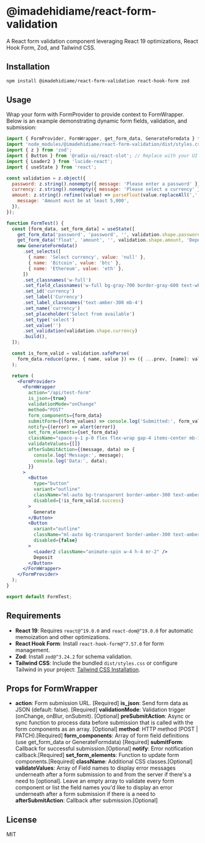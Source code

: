 # @imadehidiame/react-form-validation

A React form validation component leveraging React 19 optimizations, React Hook Form, Zod, and Tailwind CSS.

## Installation

```bash
npm install @imadehidiame/react-form-validation react-hook-form zod
```

## Usage


Wrap your form with FormProvider to provide context to FormWrapper. Below is an example demonstrating dynamic form fields, validation, and submission:

```jsx
import { FormProvider, FormWrapper, get_form_data, GenerateFormdata } from '@imadehidiame/react-form-validation';
import 'node_modules/@imadehidiame/react-form-validation/dist/styles.css';
import { z } from 'zod';
import { Button } from '@radix-ui/react-slot'; // Replace with your UI library
import { Loader2 } from 'lucide-react';
import { useState } from 'react';

const validation = z.object({
  password: z.string().nonempty({ message: 'Please enter a password' }),
  currency: z.string().nonempty({ message: 'Please select a currency' }),
  amount: z.string().refine((value) => parseFloat(value.replaceAll(',', '')) >= 5000, {
    message: 'Amount must be at least 5,000',
  }),
});

function FormTest() {
  const [form_data, set_form_data] = useState([
    get_form_data('password', 'password', '', validation.shape.password, 'Password', 'Enter your password', undefined, undefined, undefined, undefined, 'w-full', 'bg-gray-700 border-gray-600 text-white focus-visible:ring-amber-300 mt-2.5', undefined, false, 'mb-4 text-amber-300'),
    get_form_data('float', 'amount', '', validation.shape.amount, 'Deposit ($)', 'Deposit amount', undefined, undefined, undefined, undefined, 'w-full', 'bg-gray-700 border-gray-600 text-white focus-visible:ring-amber-300 mt-2.5', undefined, false, 'mb-4 text-amber-300'),
    new GenerateFormdata()
      .set_selects([
        { name: 'Select currency', value: 'null' },
        { name: 'Bitcoin', value: 'btc' },
        { name: 'Ethereum', value: 'eth' },
      ])
      .set_classnames('w-full')
      .set_field_classnames('w-full bg-gray-700 border-gray-600 text-white focus-visible:ring-amber-300 mt-2.5')
      .set_id('currency')
      .set_label('Currency')
      .set_label_classnames('text-amber-300 mb-4')
      .set_name('currency')
      .set_placeholder('Select from available')
      .set_type('select')
      .set_value('')
      .set_validation(validation.shape.currency)
      .build(),
  ]);

  const is_form_valid = validation.safeParse(
    form_data.reduce((prev, { name, value }) => ({ ...prev, [name]: value }), {})
  );

  return (
    <FormProvider>
      <FormWrapper
        action="/api/test-form"
        is_json={true}
        validationMode="onChange"
        method="POST"
        form_components={form_data}
        submitForm={(form_values) => console.log('Submitted:', form_values)}
        notify={(error) => alert(error)}
        set_form_elements={set_form_data}
        className="space-y-1 p-0 flex flex-wrap gap-4 items-center mb-12"
        validateValues={[]}
        afterSubmitAction={(message, data) => {
          console.log('Message:', message);
          console.log('Data:', data);
        }}
      >
        <Button
          type="button"
          variant="outline"
          className="ml-auto bg-transparent border-amber-300 text-amber-300 hover:bg-amber-300 hover:text-gray-900 cursor-pointer text-sm py-2 h-9"
          disabled={!is_form_valid.success}
        >
          Generate
        </Button>
        <Button
          variant="outline"
          className="ml-auto bg-transparent border-amber-300 text-amber-300 hover:bg-amber-300 hover:text-gray-900 cursor-pointer text-sm py-2 h-9"
          disabled={false}
        >
          <Loader2 className="animate-spin w-4 h-4 mr-2" />
          Deposit
        </Button>
      </FormWrapper>
    </FormProvider>
  );
}

export default FormTest;

```

## Requirements

- **React 19**: Requires `react@^19.0.0` and `react-dom@^19.0.0` for automatic memoization and other optimizations.
- **React Hook Form**: Install `react-hook-form@^7.57.0` for form management.
- **Zod**: Install `zod@^3.24.2` for schema validation.
- **Tailwind CSS**: Include the bundled `dist/styles.css` or configure Tailwind in your project: [Tailwind CSS Installation](https://tailwindcss.com/docs/installation).


## Props for FormWrapper

- **action**: Form submission URL. [Required]
**is_json**: Send form data as JSON (default: false). [Required]
**validationMode**: Validation trigger (onChange, onBlur, onSubmit). [Optional]
**preSubmitAction**: Async or sync function to process data before submission that is called with the form components as an array. [Optional]
**method**: HTTP method (POST | PATCH).[Required]
**form_components**: Array of form field definitions (use get_form_data or GenerateFormdata) [Required]
**submitForm**: Callback for successful submission.[Optional]
**notify**: Error notification callback.[Required]
**set_form_elements**: Function to update form components.[Required]
**className**: Additional CSS classes.[Optional]
**validateValues**: Array of Field names to display error messages underneath after a form submission to and from the server if there's a need to [optional]. Leave an empty array to validate every form component or list the field names you'd like to display an error underneath after a form submission if there is a need to 
**afterSubmitAction**: Callback after submission.[Optional]

## License
MIT
